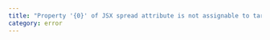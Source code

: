 ```yaml
---
title: "Property '{0}' of JSX spread attribute is not assignable to target property."
category: error
---
```


